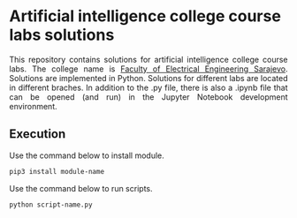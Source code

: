 # Artificial intelligence college course labs solutions
<p align="justify">
This repository contains solutions for artificial intelligence college course labs. The college name is <a href="https://www.etf.unsa.ba/">Faculty of Electrical Engineering Sarajevo</a>. Solutions are implemented in Python. Solutions for different labs are located in different braches. In addition to the .py file, there is also a .ipynb file that can be opened (and run) in the Jupyter Notebook development environment.
</p>


## Execution
<p align="justify">
Use the command below to install module.
</p>

```bash
pip3 install module-name
```

<p align="justify">
Use the command below to run scripts.
</p>

```bash
python script-name.py
```
